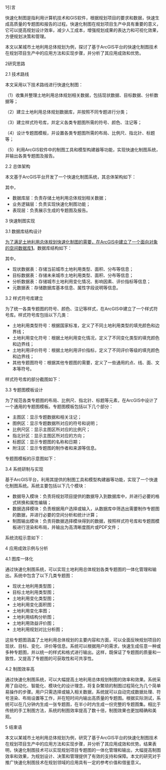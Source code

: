 1引言

快速化制图是指利用计算机技术和GIS软件，根据规划项目的要求和数据，快速生成高质量的专题图和报告的过程。快速化制图在规划项目生产中具有重要的意义，它可以提高规划设计效率，减少人工成本，增强规划成果的表达力和可视化效果，方便规划决策和管理。

本文以某城市土地利用总体规划为例，探讨了基于ArcGIS平台的快速化制图技术在规划项目生产中的应用方法和实现步骤，并分析了其应用成效和优势。

2研究思路

2.1 技术路线

本文采用以下技术路线进行快速化制图：

（1）收集并整理土地利用总体规划相关数据，包括现状数据、目标数据、分析数据等；

（2）建立土地利用总体规划数据库，并按照不同专题进行分类；

（3）建立样式符号库，并定义各类专题图所需的符号、颜色、注记等；

（4）设计专题图模板，并设置各类专题图所需的布局、比例尺、指北针、标题等；

（5）利用ArcGIS软件中的制图工具和模型构建器等功能，实现快速化制图系统，并输出各类专题图及报告。

2.2 总体架构

本文基于ArcGIS平台开发了一个快速化制图系统，其总体架构如下：

其中，

- 数据库层：负责存储土地利用总体规划相关数据；
- 业务逻辑层：负责实现快速化制图功能；
- 表现层：负责展示生成的专题图及报告。

3 快速制图实现

3.1 数据库结构设计

[为了满足土地利用总体规划快速化制图的需要，在ArcGIS中建立了一个面向对象的空间数据库**1**](http://www.chinaqking.com/yc/2019/1724885.html)。数据库结构如下：

其中，

- 现状数据表：存储当前城市土地利用类型、面积、分布等信息；
- 目标数据表：存储未来城市土地利用类型、面积、分布等信息；
- 分析数据表：存储城市土地利用变化情况、影响因素、评价指标等信息；
- 元数据表：存储数据库基本信息、属性字段说明等信息。

3.2 样式符号库建立

为了统一各类专题图的符号、颜色、注记等样式，在ArcGIS中建立了一个样式符号库。样式符号库包括以下几类：

- 土地利用类型符号：根据国家标准，定义了不同土地利用类型的填充颜色和边界线；
- 土地利用变化符号：根据土地利用变化情况，定义了不同变化类型的填充颜色和边界线；
- 土地利用评价符号：根据土地利用评价指标，定义了不同评价等级的填充颜色和边界线；
- 其他专题图符号：根据其他专题图的需要，定义了一些通用的点、线、面、文本等符号。

样式符号库的部分截图如下：

3.3 专题图模板设计

为了规范各类专题图的布局、比例尺、指北针、标题等元素，在ArcGIS中设计了一个通用的专题图模板。专题图模板包括以下几个部分：

- 主图区：显示专题数据和相关注记；
- 图例区：显示专题数据所对应的符号和说明；
- 比例尺区：显示主图区所对应的比例尺；
- 指北针区：显示主图区所对应的方向；
- 标题区：显示专题图的名称和日期；
- 附注区：显示专题图的制作者和来源等信息。

专题图模板的示意图如下：

3.4 系统研制与实现

基于ArcGIS平台，利用其提供的制图工具和模型构建器等功能，实现了一个快速化制图系统。系统主要包括以下几个模块：

- 数据导入模块：负责将规划项目提供的数据导入到数据库中，并进行必要的格式转换和属性编辑；
- 数据选择模块：负责根据用户选择或输入，从数据库中筛选出需要制作专题图的数据，并进行必要的空间分析和统计计算；
- 制图输出模块：负责将数据选择模块得到的数据，按照样式符号库和专题图模板进行渲染和布局，并输出为高清晰度图片或PDF文件；

系统流程示意如下：

4 应用成效示例与分析

4.1 图库一体化

通过快速化制图系统，可以实现土地利用总体规划各类专题图的一体化管理和输出。系统中包含了以下几类专题图：

- 现状土地利用类型图；
- 目标土地利用类型图；
- 土地利用变化类型图；
- 土地利用变化面积图；
- 土地利用变化率图；
- 土地利用结构分析图；
- 土地利用效益评价图；
- 土地利用规划对比分析图；

这些专题图涵盖了土地利用总体规划的主要内容和方面，可以全面反映规划项目的现状、目标、变化、评价等信息。系统可以根据用户的需求，快速生成任意一种或多种专题图，并以统一的样式和格式进行输出。这样，既保证了专题图的质量和一致性，又提高了专题图的可获取性和可共享性。

4.2 制图效率高

通过快速化制图系统，可以大幅提高土地利用总体规划制图的效率和效果。系统采用了自动化、智能化、模块化的设计理念，将复杂繁琐的制图过程简化为几个简单易操作的步骤。用户只需选择或输入相关数据，系统就可以自动完成数据处理、符号渲染、布局设置等工作，并在短时间内输出高质量的专题图。根据实际测试，系统可以在几分钟内生成一张专题图，在半小时内生成一份完整的专题图集。相比于传统的手工制图方法，系统的制图效率提高了数十倍，制图效果也更加精确和美观。

5 结束语

本文以某城市土地利用总体规划为例，研究了基于ArcGIS平台的快速化制图技术在规划项目生产中的应用方法和实现步骤，并分析了其应用成效和优势。结果表明，快速化制图技术可以实现规划项目专题图的一体化管理和输出，大幅提高制图效率和效果，为规划设计、决策和管理提供了有效的支持和保障。本文的研究对于推广快速化制图技术在规划领域的应用具有一定的参考价值和借鉴意义。
